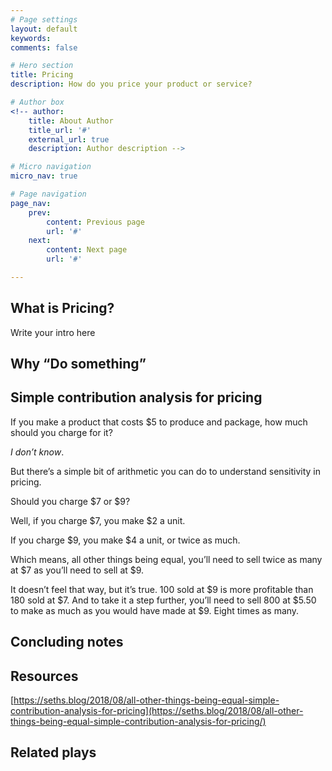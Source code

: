 ```yaml
---
# Page settings
layout: default
keywords:
comments: false

# Hero section
title: Pricing
description: How do you price your product or service?

# Author box
<!-- author:
    title: About Author
    title_url: '#'
    external_url: true
    description: Author description -->

# Micro navigation
micro_nav: true

# Page navigation
page_nav:
    prev:
        content: Previous page
        url: '#'
    next:
        content: Next page
        url: '#'

---
```


## What is Pricing?
Write your intro here

## Why “Do something”

## Simple contribution analysis for pricing
If you make a product that costs $5 to produce and package, how much should you charge for it?

*I don’t know*.

But there’s a simple bit of arithmetic you can do to understand sensitivity in pricing.

Should you charge $7 or $9?

Well, if you charge $7, you make $2 a unit.

If you charge $9, you make $4 a unit, or twice as much.

Which means, all other things being equal, you’ll need to sell twice as many at $7 as you’ll need to sell at $9.

It doesn’t feel that way, but it’s true. 100 sold at $9 is more profitable than 180 sold at $7. And to take it a step further, you’ll need to sell 800 at $5.50 to make as much as you would have made at $9. Eight times as many.


## Concluding notes

## Resources
[https://seths.blog/2018/08/all-other-things-being-equal-simple-contribution-analysis-for-pricing](https://seths.blog/2018/08/all-other-things-being-equal-simple-contribution-analysis-for-pricing/)

## Related plays
